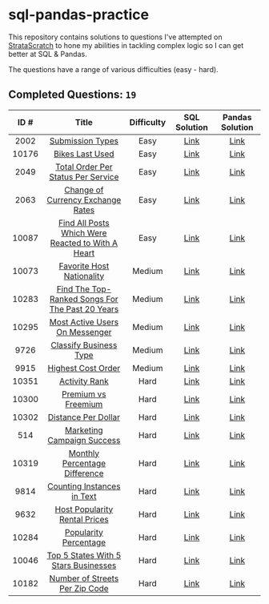 # sql-pandas-practice

This repository contains solutions to questions I've attempted on [StrataScratch](https://www.stratascratch.com) to hone my abilities in tackling complex logic so I can get better at SQL & Pandas.

The questions have a range of various difficulties (easy - hard).

## Completed Questions: `19`
|  ID #  | Title | Difficulty | SQL Solution | Pandas Solution |
|:------:|:-----:|:----------:|:------------:|:---------------:|
|2002|[Submission Types](https://platform.stratascratch.com/coding/2002-submission-types)|Easy|[Link](https://github.com/adamyangyang/sql-pandas-tech-interview-prep/blob/main/sql/2002.sql)|[Link](https://github.com/adamyangyang/sql-pandas-tech-interview-prep/blob/main/pandas/2002.py)
|10176|[Bikes Last Used](https://platform.stratascratch.com/coding/10176-bikes-last-used)|Easy|[Link](https://github.com/adamyangyang/sql-pandas-tech-interview-prep/blob/main/sql/10176.sql)|[Link](https://github.com/adamyangyang/sql-pandas-tech-interview-prep/blob/main/pandas/10176.py)
|2049|[Total Order Per Status Per Service](https://platform.stratascratch.com/coding/2049-total-order-per-status-per-service)|Easy|[Link](https://github.com/adamyangyang/sql-pandas-tech-interview-prep/blob/main/sql/2049.sql)|[Link](https://github.com/adamyangyang/sql-pandas-tech-interview-prep/blob/main/pandas/2049.py)
|2063|[Change of Currency Exchange Rates](https://platform.stratascratch.com/coding/2063-change-of-currency-exchange-rates)|Easy|[Link](https://github.com/adamyangyang/sql-pandas-tech-interview-prep/blob/main/sql/2063.sql)|[Link](https://github.com/adamyangyang/sql-pandas-tech-interview-prep/blob/main/pandas/2063.py)
|10087|[Find All Posts Which Were Reacted to With A Heart](https://platform.stratascratch.com/coding/10087-find-all-posts-which-were-reacted-to-with-a-heart)|Easy|[Link](https://github.com/adamyangyang/sql-pandas-practice/blob/main/sql/10087.sql)|[Link](https://github.com/adamyangyang/sql-pandas-practice/blob/main/pandas/10087.py)
|10073|[Favorite Host Nationality](https://platform.stratascratch.com/coding/10073-favorite-host-nationality)|Medium|[Link](https://github.com/adamyangyang/sql-pandas-tech-interview-prep/blob/main/sql/10073.sql)|[Link](https://github.com/adamyangyang/sql-pandas-tech-interview-prep/blob/main/pandas/10073.py)
|10283|[Find The Top-Ranked Songs For The Past 20 Years](https://platform.stratascratch.com/coding/10283-find-the-top-ranked-songs-for-the-past-30-years)|Medium|[Link](https://github.com/adamyangyang/sql-pandas-practice/blob/main/sql/10283.sql)|[Link](https://github.com/adamyangyang/sql-pandas-practice/blob/main/pandas/10283.py)
|10295|[Most Active Users On Messenger](https://platform.stratascratch.com/coding/10295-most-active-users-on-messenger)|Medium|[Link](https://github.com/adamyangyang/sql-pandas-practice/blob/main/sql/10295.sql)|[Link](https://github.com/adamyangyang/sql-pandas-practice/blob/main/pandas/10295.py)
|9726|[Classify Business Type](https://platform.stratascratch.com/coding/9726-classify-business-type)|Medium|[Link](https://github.com/adamyangyang/sql-pandas-practice/blob/main/sql/9726.sql)|[Link](https://github.com/adamyangyang/sql-pandas-practice/blob/main/pandas/9726.py)
|9915|[Highest Cost Order](https://platform.stratascratch.com/coding/9915-highest-cost-orders)|Medium|[Link](https://github.com/adamyangyang/sql-pandas-practice/blob/main/sql/9915.sql)|[Link](https://github.com/adamyangyang/sql-pandas-practice/blob/main/pandas/9915.py)
|10351|[Activity Rank](https://platform.stratascratch.com/coding/10351-activity-rank)|Hard|[Link](https://github.com/adamyangyang/sql-pandas-practice/blob/main/sql/10351.sql)|[Link](https://github.com/adamyangyang/sql-pandas-practice/blob/main/pandas/10351.py)
|10300|[Premium vs Freemium](https://platform.stratascratch.com/coding/10300-premium-vs-freemium)|Hard|[Link](https://github.com/adamyangyang/sql-pandas-practice/blob/main/sql/10300.sql)|[Link](https://github.com/adamyangyang/sql-pandas-practice/blob/main/pandas/10300.py)
|10302|[Distance Per Dollar](https://platform.stratascratch.com/coding/10302-distance-per-dollar)|Hard|[Link](https://github.com/adamyangyang/sql-pandas-practice/blob/main/sql/10302.sql)|[Link](https://github.com/adamyangyang/sql-pandas-practice/blob/main/pandas/10302.py)
|514|[Marketing Campaign Success](https://platform.stratascratch.com/coding/514-marketing-campaign-success-advanced)|Hard|[Link](https://github.com/adamyangyang/sql-pandas-practice/blob/main/sql/514.sql)|[Link](https://github.com/adamyangyang/sql-pandas-practice/blob/main/pandas/514.py)
|10319|[Monthly Percentage Difference](https://platform.stratascratch.com/coding/10319-monthly-percentage-difference)|Hard|[Link](https://github.com/adamyangyang/sql-pandas-practice/blob/main/sql/10319.sql)|[Link](https://github.com/adamyangyang/sql-pandas-practice/blob/main/pandas/10319.py)
|9814|[Counting Instances in Text](https://platform.stratascratch.com/coding/9814-counting-instances-in-text)|Hard|[Link](https://github.com/adamyangyang/sql-pandas-practice/blob/main/sql/9814.sql)|[Link](https://github.com/adamyangyang/sql-pandas-practice/blob/main/pandas/9814.py)
|9632|[Host Popularity Rental Prices](https://platform.stratascratch.com/coding/9632-host-popularity-rental-prices)|Hard|[Link](https://github.com/adamyangyang/sql-pandas-practice/blob/main/sql/9632.sql)|[Link](https://github.com/adamyangyang/sql-pandas-practice/blob/main/pandas/9632.py)
|10284|[Popularity Percentage](https://platform.stratascratch.com/coding/10284-popularity-percentage)|Hard|[Link](https://github.com/adamyangyang/sql-pandas-practice/blob/main/sql/10284.sql)|[Link](https://github.com/adamyangyang/sql-pandas-practice/blob/main/pandas/10284.py)
|10046|[Top 5 States With 5 Stars Businesses](https://platform.stratascratch.com/coding/10046-top-5-states-with-5-star-businesses)|Hard|[Link](https://github.com/adamyangyang/sql-pandas-practice/blob/main/sql/10046.sql)|[Link](https://github.com/adamyangyang/sql-pandas-practice/blob/main/pandas/10046.py)
|10182|[Number of Streets Per Zip Code](https://platform.stratascratch.com/coding/10182-number-of-streets-per-zip-code)|Hard|[Link](https://github.com/adamyangyang/sql-pandas-practice/blob/main/sql/10182.sql)|[Link](https://github.com/adamyangyang/sql-pandas-practice/blob/main/pandas/10182.py)